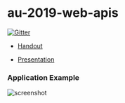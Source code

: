 # au-2019-web-apis

[![Gitter](https://badges.gitter.im/gtalarico/au-2019-web-apis.svg)](https://gitter.im/gtalarico/au-2019-web-apis?utm_source=badge&utm_medium=badge&utm_campaign=pr-badge)


* [Handout](https://www.notion.so/gtalarico/Intro-to-Web-Apis-b75ad2c09c684b4d9e39073a3caea0ab)

* [Presentation](https://docs.google.com/presentation/d/e/2PACX-1vT6KDyGtruFkArQWEgQ3fmYONq4sMVCwzy-q0ivn_iVjerxEe574Iw9eyQ3K7gMtvw9ju0ogw09PXA3/pub?start=false&loop=false&delayms=3000)



### Application Example

![screenshot](/gtalarico/au-2019-web-apis/blob/master/screenshot.png)
